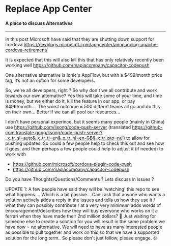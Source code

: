 # Replace App Center
#### A place to discuss Alternatives

----------------

In this post Microsoft have said that they are shutting down support for cordova
https://devblogs.microsoft.com/appcenter/announcing-apache-cordova-retirement/

It is expected that this will also kill this that has only relatively recently been working well https://github.com/mapiacompany/capacitor-codepush

One alternative alternative is Ionic's AppFlow, but with a $499/month price tag, it’s not an option for some developers.

So, we're all developers, right ?  So why don't we all contribute and work towards our own alternative?  Yes this will take some of your time, and time is money, but we either do it, kill the feature in our app, or pay $499/month....  The worst outcome = 500 differnt teams all go and do this on their own...  Better if we can all pool our resources...

I don't have personal experince, but it seems many people (mainly in China) use https://github.com/lisong/code-push-server (translated https://github-com.translate.goog/lisong/code-push-server?_x_tr_sl=auto&_x_tr_tl=en&_x_tr_hl=en-GB&_x_tr_pto=nui) to allow for pushing updates.  So could a few people help to check this out and see how it goes, and then perhaps a few people could help to adjust it (if needed) to work with
- https://github.com/microsoft/cordova-plugin-code-push
- https://github.com/mapiacompany/capacitor-codepush

Do you have Thoughts/Questions/Comments  ?  Lets discuss in issues ?

UPDATE 1:  A few people have said they will be 'watching' this repo to see what happens....  Which is a bit passive...  Can i ask that anyone who wants a solution actively adds a reply in the issues and tells us how they use it / what they can possibly contribute / at a very very minimum adds words of encouragement/describes how they will buy everyone who works on it a ferrari when they have made their 2nd million dollars? 🤣  Just waiting for someone else to create a solution for you will result in the same problem we have now = no alternative.  We will need to have as many interested people as possible to pull together and work on this so that we have a supported solution for the long term..  So please don't just follow, please engage. 👍
